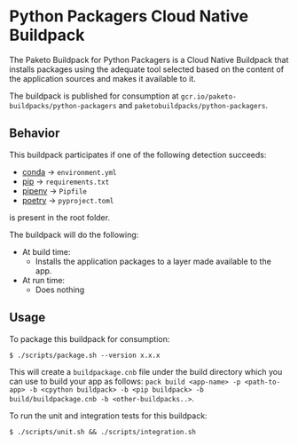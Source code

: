 <!--
SPDX-FileCopyrightText: © 2025 Idiap Research Institute <contact@idiap.ch>
SPDX-FileContributor: Samuel Gaist <samuel.gaist@idiap.ch>

SPDX-License-Identifier: Apache-2.0
-->

# Python Packagers Cloud Native Buildpack

The Paketo Buildpack for Python Packagers is a Cloud Native Buildpack that
installs packages using the adequate tool selected based on the content of the
application sources and makes it available to it.

The buildpack is published for consumption at
`gcr.io/paketo-buildpacks/python-packagers` and
`paketobuildpacks/python-packagers`.

## Behavior
This buildpack participates if one of the following detection succeeds:

- [conda](pkg/conda/README.md) -> `environment.yml`
- [pip](pkg/pip/README.md) -> `requirements.txt`
- [pipenv](pkg/pipenv/README.md) -> `Pipfile`
- [poetry](pkg/poetry/README.md) -> `pyproject.toml`

is present in the root folder.

The buildpack will do the following:
* At build time:
  - Installs the application packages to a layer made available to the app.
* At run time:
  - Does nothing

## Usage

To package this buildpack for consumption:
```
$ ./scripts/package.sh --version x.x.x
```
This will create a `buildpackage.cnb` file under the build directory which you
can use to build your app as follows: `pack build <app-name> -p <path-to-app>
-b <cpython buildpack> -b <pip buildpack> -b build/buildpackage.cnb -b
<other-buildpacks..>`.

To run the unit and integration tests for this buildpack:
```
$ ./scripts/unit.sh && ./scripts/integration.sh
```
